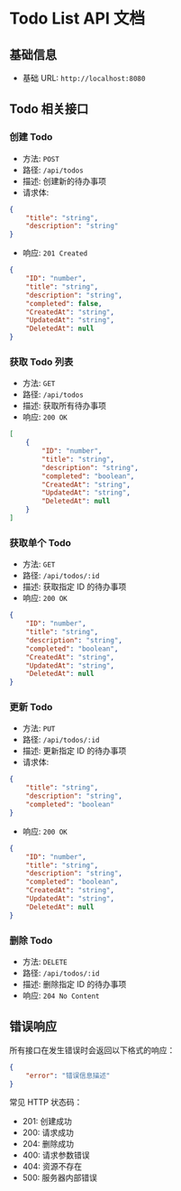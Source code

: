 # Todo List API 文档

## 基础信息

-   基础 URL: `http://localhost:8080`

## Todo 相关接口

### 创建 Todo

-   方法: `POST`
-   路径: `/api/todos`
-   描述: 创建新的待办事项
-   请求体:

```json
{
    "title": "string",
    "description": "string"
}
```

-   响应: `201 Created`

```json
{
    "ID": "number",
    "title": "string",
    "description": "string",
    "completed": false,
    "CreatedAt": "string",
    "UpdatedAt": "string",
    "DeletedAt": null
}
```

### 获取 Todo 列表

-   方法: `GET`
-   路径: `/api/todos`
-   描述: 获取所有待办事项
-   响应: `200 OK`

```json
[
    {
        "ID": "number",
        "title": "string",
        "description": "string",
        "completed": "boolean",
        "CreatedAt": "string",
        "UpdatedAt": "string",
        "DeletedAt": null
    }
]
```

### 获取单个 Todo

-   方法: `GET`
-   路径: `/api/todos/:id`
-   描述: 获取指定 ID 的待办事项
-   响应: `200 OK`

```json
{
    "ID": "number",
    "title": "string",
    "description": "string",
    "completed": "boolean",
    "CreatedAt": "string",
    "UpdatedAt": "string",
    "DeletedAt": null
}
```

### 更新 Todo

-   方法: `PUT`
-   路径: `/api/todos/:id`
-   描述: 更新指定 ID 的待办事项
-   请求体:

```json
{
    "title": "string",
    "description": "string",
    "completed": "boolean"
}
```

-   响应: `200 OK`

```json
{
    "ID": "number",
    "title": "string",
    "description": "string",
    "completed": "boolean",
    "CreatedAt": "string",
    "UpdatedAt": "string",
    "DeletedAt": null
}
```

### 删除 Todo

-   方法: `DELETE`
-   路径: `/api/todos/:id`
-   描述: 删除指定 ID 的待办事项
-   响应: `204 No Content`

## 错误响应

所有接口在发生错误时会返回以下格式的响应：

```json
{
    "error": "错误信息描述"
}
```

常见 HTTP 状态码：

-   201: 创建成功
-   200: 请求成功
-   204: 删除成功
-   400: 请求参数错误
-   404: 资源不存在
-   500: 服务器内部错误
